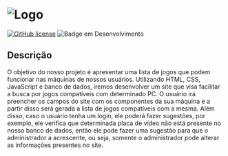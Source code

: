 # ![Logo](https://user-images.githubusercontent.com/76965972/179013218-fb78fd57-eae7-460c-abb4-2cd415294bf5.svg)

[![GitHub license](https://img.shields.io/github/license/Uniao-Caixa-Baixa/ProjetoUCB)](https://github.com/Uniao-Caixa-Baixa/ProjetoUCB/blob/master/LICENSE)
![Badge em Desenvolvimento](http://img.shields.io/static/v1?label=status&message=Em%20desenvolvimento&color=GREEN&style=flat)


## Descrição
O objetivo do nosso projeto é apresentar uma lista de jogos que podem funcionar nas máquinas de nossos usuários. Utilizando HTML, CSS, JavaScript e banco de dados, iremos desenvolver um site que visa facilitar a busca por jogos compatíveis com determinado PC.  O usuário irá preencher os campos do site com os componentes da sua máquina e a partir disso será gerada a lista de jogos compatíveis com a mesma.  Além disso, caso o usuário tenha um login, ele poderá fazer sugestões, por exemplo, ele verifica que determinada placa de vídeo não está presente no nosso banco de dados, então ele pode fazer uma sugestão para que o administrador a acrescente, ou seja, somente o administrador pode alterar as informações presentes no site.
